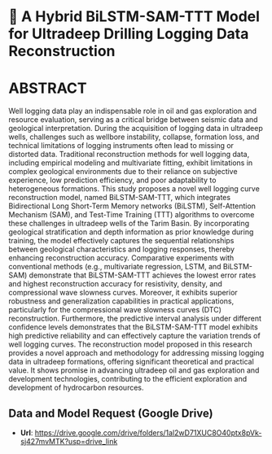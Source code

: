 # :speech_balloon: A Hybrid BiLSTM-SAM-TTT Model for Ultradeep Drilling Logging Data Reconstruction

# ABSTRACT
Well logging data play an indispensable role in oil and gas exploration and resource evaluation, serving as a critical bridge between seismic data and geological interpretation. During the acquisition of logging data in ultradeep wells, challenges such as wellbore instability, collapse, formation loss, and technical limitations of logging instruments often lead to missing or distorted data. Traditional reconstruction methods for well logging data, including empirical modeling and multivariate fitting, exhibit limitations in complex geological environments due to their reliance on subjective experience, low prediction efficiency, and poor adaptability to heterogeneous formations. This study proposes a novel well logging curve reconstruction model, named BiLSTM-SAM-TTT, which integrates Bidirectional Long Short-Term Memory networks (BiLSTM), Self-Attention Mechanism (SAM), and Test-Time Training (TTT) algorithms to overcome these challenges in ultradeep wells of the Tarim Basin. By incorporating geological stratification and depth information as prior knowledge during training, the model effectively captures the sequential relationships between geological characteristics and logging responses, thereby enhancing reconstruction accuracy. Comparative experiments with conventional methods (e.g., multivariate regression, LSTM, and BiLSTM-SAM) demonstrate that BiLSTM-SAM-TTT achieves the lowest error rates and highest reconstruction accuracy for resistivity, density, and compressional wave slowness curves. Moreover, it exhibits superior robustness and generalization capabilities in practical applications, particularly for the compressional wave slowness curves (DTC) reconstruction. Furthermore, the predictive interval analysis under different confidence levels demonstrates that the BiLSTM-SAM-TTT model exhibits high predictive reliability and can effectively capture the variation trends of well logging curves. The reconstruction model proposed in this research provides a novel approach and methodology for addressing missing logging data in ultradeep formations, offering significant theoretical and practical value. It shows promise in advancing ultradeep oil and gas exploration and development technologies, contributing to the efficient exploration and development of hydrocarbon resources.
## Data and Model Request  (Google Drive)
* **Url**: https://drive.google.com/drive/folders/1al2wD71XUC8O40ptx8pVk-sj427mvMTK?usp=drive_link
